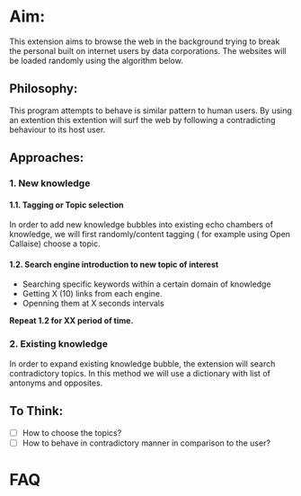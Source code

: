 # Aim:
This extension aims to browse the web in the background trying to break the personal built on internet users by data corporations. The websites will be loaded randomly using the algorithm below.
## Philosophy:
This program attempts to behave is similar pattern to human users. By using an extention this extention will surf the web by following a contradicting behaviour to its host user.
## Approaches:
### 1. New knowledge
#### 1.1. Tagging or Topic selection
In order to add new knowledge bubbles into existing echo chambers of knowledge, we will first randomly/content tagging ( for example using Open Callaise) choose a topic.
#### 1.2. Search engine introduction to new topic of interest
- Searching specific keywords within a certain domain of knowledge
- Getting X (10) links from each engine.
- Openning them at X seconds intervals

**Repeat 1.2 for XX period of time.**

### 2. Existing knowledge
In order to expand existing knowledge bubble, the extension will search contradictory topics. In this method we will use a dictionary with list of antonyms and opposites.

## To Think:
- [ ] How to choose the topics?
- [ ] How to behave in contradictory manner in comparison to the user?

# FAQ